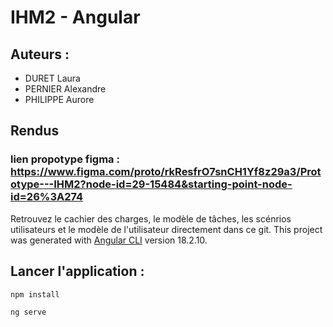 # IHM2 - Angular 
## Auteurs :
- DURET Laura 
- PERNIER Alexandre
- PHILIPPE Aurore


## Rendus 
### lien propotype figma : https://www.figma.com/proto/rkResfrO7snCH1Yf8z29a3/Prototype---IHM2?node-id=29-15484&starting-point-node-id=26%3A274 
Retrouvez le cachier des charges, le modèle de tâches, les scénrios utilisateurs et le modèle de l'utilisateur directement dans ce git.
This project was generated with [Angular CLI](https://github.com/angular/angular-cli) version 18.2.10.

## Lancer l'application :
```
npm install
```

```
ng serve
```

